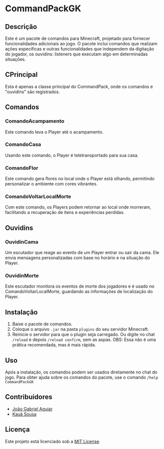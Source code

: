 # CommandPackGK

## Descrição

Este é um pacote de comandos para Minecraft, projetado para fornecer funcionalidades adicionais ao jogo. O pacote inclui comandos que realizam ações específicas e outras funcionalidades que independem da digitação do jogador, os ouvidins: listeners que executam algo em determinadas situações.

## CPrincipal
Esta é apenas a classe principal do CommandPack, onde os comandos e "ouvidins" são registrados.

## Comandos

### ComandoAcampamento
Este comando leva o Player até o acampamento.

### ComandoCasa
Usando este comando, o Player é teletransportado para sua casa.

### ComandoFlor
Este comando gera flores no local onde o Player está olhando, permitindo personalizar o ambiente com cores vibrantes.

### ComandoVoltarLocalMorte
Com este comando, os Players podem retornar ao local onde morreram, facilitando a recuperação de itens e experiências perdidas.

## Ouvidins

### OuvidinCama
Um escutador que reage ao evento de um Player entrar ou sair da cama. Ele envia mensagens personalizadas com base no horário e na situação do Player.

### OuvidinMorte
Este escutador monitora os eventos de morte dos jogadores e é usado no ComandoVoltarLocalMorte, guardando as informações de localização do Player.

## Instalação

1. Baixe o pacote de comandos.
2. Coloque o arquivo `.jar` na pasta `plugins` do seu servidor Minecraft.
3. Reinicie o servidor para que o plugin seja carregado.
      Ou digite no chat `/reload` e depois `/reload confirm`, sem as aspas.
            OBS: Essa não é uma prática recomendada, mas é mais rápida.

## Uso

Após a instalação, os comandos podem ser usados diretamente no chat do jogo. Para obter ajuda sobre os comandos do pacote, use o comando `/help CommandPackGK` 

## Contribuidores 
- [João Gabriel Aguiar](https://github.com/Jot4g3)
- [Kauã Sousa](https://github.com/kkauaon)

## Licença

Este projeto está licenciado sob a [MIT License](LICENSE).
